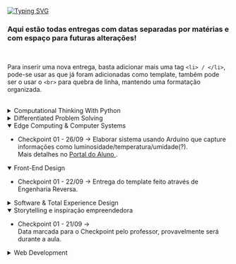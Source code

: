 [![Typing SVG](https://readme-typing-svg.herokuapp.com?font=Fira+Code&pause=1000&color=F7862E&width=435&lines=Ctrl+%2B+Alt+%2B+Challenge)](https://git.io/typing-svg)
### Aqui estão todas entregas com datas separadas por matérias e com espaço para futuras alterações!

<br>

 Para inserir uma nova entrega, basta adicionar mais uma tag  ```<li> / </li>```, pode-se usar as que já foram adicionadas como template, também pode ser o usar o  ```<br>``` para quebra de linha, mantendo uma formatação organizada.

 <br>

<details>
<summary> Computational Thinking With Python </summary>

  

</details>

<details>
<summary> Differentiated Problem Solving </summary>

  

</details>


<details open>
<summary> Edge Computing & Computer Systems </summary>
    <ul>
    <li> Checkpoint 01 - 26/09 -> Elaborar sistema usando Arduíno que capture informações como luminosidade/temperatura/umidade(?). <br> Mais detalhes no <a href="https://www2.fiap.com.br/"> Portal do Aluno </a>.  </li>
  </ul>
</details>


<details open>
<summary> Front-End Design </summary>
  <ul>
    <li> Checkpoint 01 - 22/09 ->  Entrega do template feito através de Engenharia Reversa.
    </li>
  </ul>
</details>


<details>
<summary> Software & Total Experience Design </summary>


  
</details>

<details open>
<summary> Storytelling e inspiração empreendedora  </summary>
  <ul>
    <li> Checkpoint 01 - 21/09 -> <br> 
      Data marcada para o Checkpoint pelo professor, provavelmente será durante a aula.
    </li>
  </ul>
</details>

<details>
<summary> Web Development  </summary>

  
  
</details>
